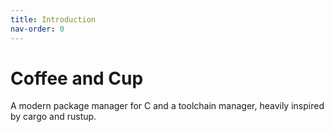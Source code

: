 ```yaml
---
title: Introduction
nav-order: 0
---
```


# Coffee and Cup

A modern package manager for C and a toolchain manager, heavily inspired by
cargo and rustup.
